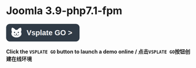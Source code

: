 # Joomla 3.9-php7.1-fpm

<a href="https://www.vsplate.com/?docker-compose=https://github.com/vsplate/dcenvs/joomla/3.9-php7.1-fpm"><img alt="VSPLATE GO" src="https://raw.githubusercontent.com/vsplate/images/master/vsgo_btn.png" width="200px"></a>

**Click the `VSPLATE GO` button to launch a demo online / 点击`VSPLATE GO`按钮创建在线环境**